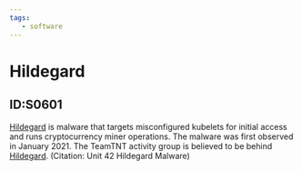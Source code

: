```yaml
---
tags:
   - software
---
```

# Hildegard
## ID:S0601
[Hildegard](software/S0601) is malware that targets misconfigured kubelets for initial access and runs cryptocurrency miner operations. The malware was first observed in January 2021. The TeamTNT activity group is believed to be behind [Hildegard](software/S0601). (Citation: Unit 42 Hildegard Malware)

